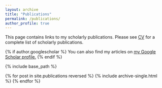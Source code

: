 ```yaml
---
layout: archive
title: "Publications"
permalink: /publications/
author_profile: true
---
```


This page contains links to my scholarly publications. Please see [CV](/cv/) for a complete list of scholarly publications. 

{% if author.googlescholar %}
  You can also find my articles on <u><a href="{{author.googlescholar}}">my Google Scholar profile</a>.</u>
{% endif %}

{% include base_path %}

{% for post in site.publications reversed %}
  {% include archive-single.html %}
{% endfor %}
